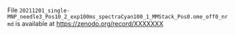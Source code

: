 File `20211201_single-MNP_needle3_Pos10_2_exp100ms_spectraCyan100_1_MMStack_Pos0.ome_off0_nrmd` is available at https://zenodo.org/record/XXXXXXX
